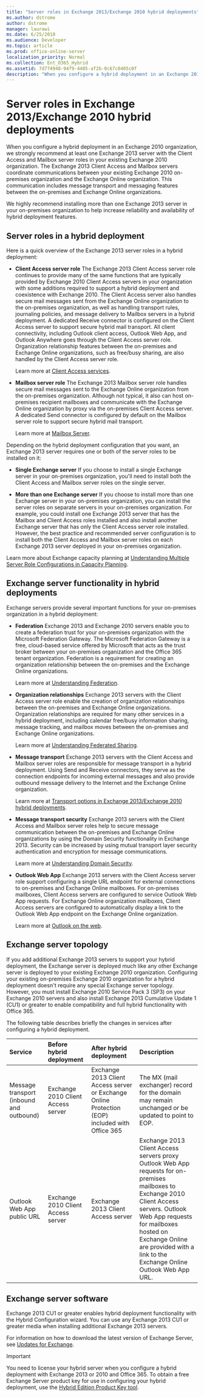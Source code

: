 ```yaml
---
title: "Server roles in Exchange 2013/Exchange 2010 hybrid deployments"
ms.author: dstrome
author: dstrome
manager: laurawi
ms.date: 6/25/2018
ms.audience: Developer
ms.topic: article
ms.prod: office-online-server
localization_priority: Normal
ms.collection: Ent_O365_Hybrid
ms.assetid: 7d774948-94f9-4405-af2b-0c67c0405c0f
description: "When you configure a hybrid deployment in an Exchange 2010 organization, we strongly recommend at least one Exchange 2013 server with the Client Access and Mailbox server roles in your existing Exchange 2010 organization. The Exchange 2013 Client Access and Mailbox servers coordinate communications between your existing Exchange 2010 on-premises organization and the Exchange Online organization. This communication includes message transport and messaging features between the on-premises and Exchange Online organizations."
---
```


# Server roles in Exchange 2013/Exchange 2010 hybrid deployments

When you configure a hybrid deployment in an Exchange 2010 organization, we strongly recommend at least one Exchange 2013 server with the Client Access and Mailbox server roles in your existing Exchange 2010 organization. The Exchange 2013 Client Access and Mailbox servers coordinate communications between your existing Exchange 2010 on-premises organization and the Exchange Online organization. This communication includes message transport and messaging features between the on-premises and Exchange Online organizations. 
  
We highly recommend installing more than one Exchange 2013 server in your on-premises organization to help increase reliability and availability of hybrid deployment features.
  
## Server roles in a hybrid deployment

Here is a quick overview of the Exchange 2013 server roles in a hybrid deployment:
  
- **Client Access server role** The Exchange 2013 Client Access server role continues to provide many of the same functions that are typically provided by Exchange 2010 Client Access servers in your organization with some additions required to support a hybrid deployment and coexistence with Exchange 2010. The Client Access server also handles secure mail messages sent from the Exchange Online organization to the on-premises organization, as well as handling transport rules, journaling policies, and message delivery to Mailbox servers in a hybrid deployment. A dedicated Receive connector is configured on the Client Access server to support secure hybrid mail transport. All client connectivity, including Outlook client access, Outlook Web App, and Outlook Anywhere goes through the Client Access server role. Organization relationship features between the on-premises and Exchange Online organizations, such as free/busy sharing, are also handled by the Client Access server role. 
    
    Learn more at [Client Access services](http://technet.microsoft.com/library/87e206ab-7a7b-4b4f-be1a-5035713c74d2.aspx).
    
- **Mailbox server role** The Exchange 2013 Mailbox server role handles secure mail messages sent to the Exchange Online organization from the on-premises organization. Although not typical, it also can host on-premises recipient mailboxes and communicate with the Exchange Online organization by proxy via the on-premises Client Access server. A dedicated Send connector is configured by default on the Mailbox server role to support secure hybrid mail transport. 
    
    Learn more at [Mailbox Server](http://technet.microsoft.com/library/1aacc1c9-c81b-47d4-b222-ee73956cf968.aspx).
    
Depending on the hybrid deployment configuration that you want, an Exchange 2013 server requires one or both of the server roles to be installed on it: 
  
- **Single Exchange server** If you choose to install a single Exchange server in your on-premises organization, you'll need to install both the Client Access and Mailbox server roles on the single server. 
    
- **More than one Exchange server** If you choose to install more than one Exchange server in your on-premises organization, you can install the server roles on separate servers in your on-premises organization. For example, you could install one Exchange 2013 server that has the Mailbox and Client Access roles installed and also install another Exchange server that has only the Client Access server role installed. However, the best practice and recommended server configuration is to install both the Client Access and Mailbox server roles on each Exchange 2013 server deployed in your on-premises organization. 
    
Learn more about Exchange capacity planning at [Understanding Multiple Server Role Configurations in Capacity Planning](https://go.microsoft.com/fwlink/?LinkId=266576).
  
## Exchange server functionality in hybrid deployments

Exchange servers provide several important functions for your on-premises organization in a hybrid deployment:
  
- **Federation** Exchange 2013 and Exchange 2010 servers enable you to create a federation trust for your on-premises organization with the Microsoft Federation Gateway. The Microsoft Federation Gateway is a free, cloud-based service offered by Microsoft that acts as the trust broker between your on-premises organization and the Office 365 tenant organization. Federation is a requirement for creating an organization relationship between the on-premises and the Exchange Online organizations. 
    
    Learn more at [Understanding Federation](http://technet.microsoft.com/library/0046e2eb-6940-4941-bd5b-cbe6bffa3b94.aspx).
    
- **Organization relationships** Exchange 2013 servers with the Client Access server role enable the creation of organization relationships between the on-premises and Exchange Online organizations. Organization relationships are required for many other services in a hybrid deployment, including calendar free/busy information sharing, message tracking, and mailbox moves between the on-premises and Exchange Online organizations. 
    
    Learn more at [Understanding Federated Sharing](http://technet.microsoft.com/library/09e6732a-4e99-44d0-801d-9463fdc57a9b.aspx).
    
- **Message transport** Exchange 2013 servers with the Client Access and Mailbox server roles are responsible for message transport in a hybrid deployment. Using Send and Receive connectors, they serve as the connection endpoints for incoming external messages and also provide outbound message delivery to the Internet and the Exchange Online organization. 
    
    Learn more at [Transport options in Exchange 2013/Exchange 2010 hybrid deployments](transport-options-0.md).
    
- **Message transport security** Exchange 2013 servers with the Client Access and Mailbox server roles help to secure message communication between the on-premises and Exchange Online organizations by using the Domain Security functionality in Exchange 2013. Security can be increased by using mutual transport layer security authentication and encryption for message communications. 
    
    Learn more at [Understanding Domain Security](https://go.microsoft.com/fwlink/p/?LinkId=266581).
    
- **Outlook Web App** Exchange 2013 servers with the Client Access server role support configuring a single URL endpoint for external connections to on-premises and Exchange Online mailboxes. For on-premises mailboxes, Client Access servers are configured to service Outlook Web App requests. For Exchange Online organization mailboxes, Client Access servers are configured to automatically display a link to the Outlook Web App endpoint on the Exchange Online organization. 
    
    Learn more at [Outlook on the web](http://technet.microsoft.com/library/3814b665-01e8-4881-9a44-163f14789ee4.aspx).
    
## Exchange server topology

If you add additional Exchange 2013 servers to support your hybrid deployment, the Exchange server is deployed much like any other Exchange server is deployed to your existing Exchange 2010 organization. Configuring your existing on-premises Exchange 2010 organization for a hybrid deployment doesn't require any special Exchange server topology. However, you must install Exchange 2010 Service Pack 3 (SP3) on your Exchange 2010 servers and also install Exchange 2013 Cumulative Update 1 (CU1) or greater to enable compatibility and full hybrid functionality with Office 365.
  
The following table describes briefly the changes in services after configuring a hybrid deployment.
  
|**Service**|**Before hybrid deployment**|**After hybrid deployment**|**Description**|
|:-----|:-----|:-----|:-----|
|Message transport (inbound and outbound)  <br/> |Exchange 2010 Client Access server  <br/> | Exchange 2013 Client Access server or Exchange Online Protection (EOP) included with Office 365  <br/> |The MX (mail exchanger) record for the domain may remain unchanged or be updated to point to EOP.  <br/> |
|Outlook Web App public URL  <br/> |Exchange 2010 Client Access server  <br/> |Exchange 2013 Client Access server  <br/> |Exchange 2013 Client Access servers proxy Outlook Web App requests for on-premises mailboxes to Exchange 2010 Client Access servers. Outlook Web App requests for mailboxes hosted on Exchange Online are provided with a link to the Exchange Online Outlook Web App URL.  <br/> |
   
## Exchange server software

Exchange 2013 CU1 or greater enables hybrid deployment functionality with the Hybrid Configuration wizard. You can use any Exchange 2013 CU1 or greater media when installing additional Exchange 2013 servers. 
  
For information on how to download the latest version of Exchange Server, see [Updates for Exchange](https://technet.microsoft.com/Library/jj907309).
  
> [!IMPORTANT]
> You need to license your hybrid server when you configure a hybrid deployment with Exchange 2013 or 2010 and Office 365. To obtain a free Exchange Server product key for use in configuring your hybrid deployment, use the [Hybrid Edition Product Key tool](https://aka.ms/hybridkey). 
  

